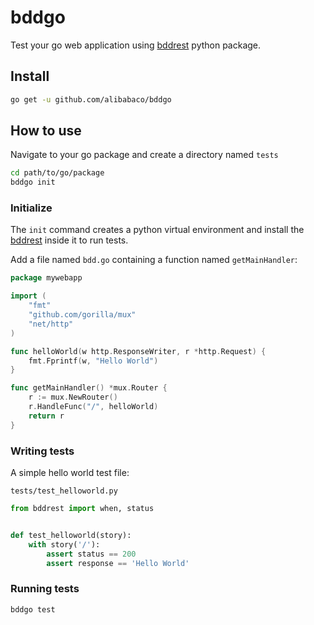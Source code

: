 # bddgo

Test your go web application using
[bddrest](https://github.com/pylover/bddrest) python package.


## Install

```bash
go get -u github.com/alibabaco/bddgo
```


## How to use

Navigate to your go package and create a directory named `tests`
```bash
cd path/to/go/package
bddgo init
```

### Initialize

The `init` command creates a python virtual environment and install the 
[bddrest](https://github.com/pylover/bddrest) inside it to run tests.


Add a file named `bdd.go` containing a function named `getMainHandler`:

```go
package mywebapp

import (
	"fmt"
	"github.com/gorilla/mux"
	"net/http"
)

func helloWorld(w http.ResponseWriter, r *http.Request) {
	fmt.Fprintf(w, "Hello World")
}

func getMainHandler() *mux.Router {
	r := mux.NewRouter()
	r.HandleFunc("/", helloWorld)
	return r
}
```

### Writing tests

A simple hello world test file: 

`tests/test_helloworld.py`

```python
from bddrest import when, status


def test_helloworld(story):
    with story('/'):
        assert status == 200
        assert response == 'Hello World'

```

### Running tests

```bash
bddgo test
```

